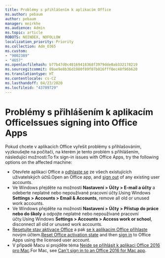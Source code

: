 ```yaml
---
title: Problémy s přihlášením k aplikacím Office
ms.author: pebaum
author: pebaum
manager: mnirkhe
ms.audience: Admin
ms.topic: article
ROBOTS: NOINDEX, NOFOLLOW
localization_priority: Priority
ms.collection: Adm_O365
ms.custom:
- "9002389"
- "4657"
ms.openlocfilehash: b77b47d0c48169418368f3979dde0ab332178219
ms.sourcegitcommit: 89ae9e8b36d1980f89f07b016fff0ec48f96b620
ms.translationtype: HT
ms.contentlocale: cs-CZ
ms.lasthandoff: 04/23/2020
ms.locfileid: "43789729"
---
```

# <a name="issues-signing-into-office-apps"></a><span data-ttu-id="d3dde-102">Problémy s přihlášením k aplikacím Office</span><span class="sxs-lookup"><span data-stu-id="d3dde-102">Issues signing into Office Apps</span></span>

<span data-ttu-id="d3dde-103">Pokud chcete v aplikacích Office vyřešit problémy s přihlašováním, vyzkoušejte na počítači, na kterém je tento problém s přihlášením, následující možnosti:</span><span class="sxs-lookup"><span data-stu-id="d3dde-103">To fix sign-in issues with Office Apps, try the following options on the affected machine:</span></span>

- <span data-ttu-id="d3dde-104">Otevřete aplikaci Office a [odhlaste se](https://go.microsoft.com/fwlink/?linkid=2114082) ze všech existujících uživatelských účtů.</span><span class="sxs-lookup"><span data-stu-id="d3dde-104">Open an Office app, and [sign out](https://go.microsoft.com/fwlink/?linkid=2114082) of any existing user accounts.</span></span>
- <span data-ttu-id="d3dde-105">Ve Windows přejděte na možnosti **Nastavení > Účty > E-mail a účty** a odeberte neplatné nebo nepoužívané pracovní účty.</span><span class="sxs-lookup"><span data-stu-id="d3dde-105">Using Windows **Settings > Accounts > Email & Accounts**, remove all old or unused work accounts.</span></span>
- <span data-ttu-id="d3dde-106">Ve Windows přejděte na možnosti **Nastavení > Účty > Přístup do práce nebo do školy** a odpojte neplatné nebo nepoužívané pracovní účty.</span><span class="sxs-lookup"><span data-stu-id="d3dde-106">Using Windows **Settings > Accounts > Access work or school**, disconnect all old or unused work accounts.</span></span>
- <span data-ttu-id="d3dde-107">[Resetujte stav aktivace Office](https://docs.microsoft.com/office365/troubleshoot/activation/reset-office-365-proplus-activation-state) a pak [se k aplikacím Office přihlaste](https://support.office.com/article/sign-in-to-office-b9582171-fd1f-4284-9846-bdd72bb28426) novým účtem.</span><span class="sxs-lookup"><span data-stu-id="d3dde-107">[Reset Office activation state](https://docs.microsoft.com/office365/troubleshoot/activation/reset-office-365-proplus-activation-state) and then [sign in](https://support.office.com/article/sign-in-to-office-b9582171-fd1f-4284-9846-bdd72bb28426) to Office Apps using the licensed user account.</span></span>
- <span data-ttu-id="d3dde-108">V případě Macu si projděte téma [Nejde se přihlásit k aplikaci Office 2016 pro Mac](https://docs.microsoft.com/office365/troubleshoot/authentication/sign-in-to-office-2016-for-mac-fail).</span><span class="sxs-lookup"><span data-stu-id="d3dde-108">For Mac, see [Can't sign in to an Office 2016 for Mac app](https://docs.microsoft.com/office365/troubleshoot/authentication/sign-in-to-office-2016-for-mac-fail).</span></span>

